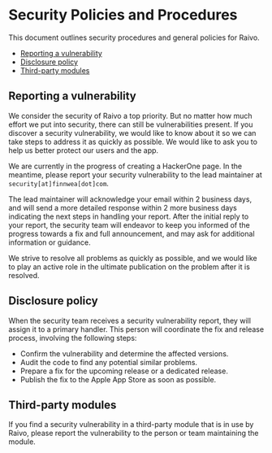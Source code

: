# Security Policies and Procedures

This document outlines security procedures and general policies for Raivo.

  * [Reporting a vulnerability](#reporting-a-vulnerability)
  * [Disclosure policy](#disclosure-policy)
  * [Third-party modules](#third-party-modules)

## Reporting a vulnerability

We consider the security of Raivo a top priority. But no matter how much effort we put into security, there can still be vulnerabilities present. If you discover a security vulnerability, we would like to know about it so we can take steps to address it as quickly as possible. We would like to ask you to help us better protect our users and the app.

We are currently in the progress of creating a HackerOne page. In the meantime, please report your security vulnerability to the lead maintainer at `security[at]finnwea[dot]com`.

The lead maintainer will acknowledge your email within 2 business days, and will send a more detailed response within 2 more business days indicating the next steps in handling your report. After the initial reply to your report, the security team will endeavor to keep you informed of the progress towards a fix and full announcement, and may ask for additional information or guidance.

We strive to resolve all problems as quickly as possible, and we would like to play an active role in the ultimate publication on the problem after it is resolved.

## Disclosure policy

When the security team receives a security vulnerability report, they will assign it to a primary handler. This person will coordinate the fix and release process, involving the following steps:

  * Confirm the vulnerability and determine the affected versions.
  * Audit the code to find any potential similar problems.
  * Prepare a fix for the upcoming release or a dedicated release. 
  * Publish the fix to the Apple App Store as soon as possible.

## Third-party modules

If you find a security vulnerability in a third-party module that is in use by Raivo, please report the vulnerability to the person or team maintaining the module.